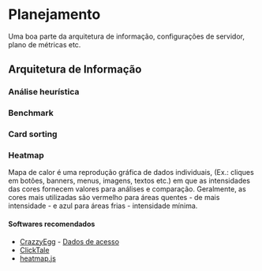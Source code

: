 # Planejamento
Uma boa parte da arquitetura de informação, configurações de servidor, plano de métricas etc.

## Arquitetura de Informação

### Análise heurística

### Benchmark

### Card sorting

### Heatmap

Mapa de calor é uma reprodução gráfica de dados individuais, (Ex.: cliques em botões, banners, menus, imagens, textos etc.) em que as intensidades das cores fornecem valores para análises e comparação. Geralmente, as cores mais utilizadas são vermelho para áreas quentes - de mais intensidade - e azul para áreas frias - intensidade mínima.

#### Softwares recomendados

* [CrazzyEgg](http://www.crazyegg.com/) - [Dados de acesso](http://wiki.a2/index.php/A2_Comunica%C3%A7%C3%A3o)
* [ClickTale](http://www.clicktale.com/)
* [heatmap.js](http://www.patrick-wied.at/static/heatmapjs/index.html)
